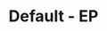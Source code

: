 ---
link: https://chroma9.bandcamp.com/album/default
title: Default - EP
artist: Chroma9
musician: Chroma9
artwork: https://f4.bcbits.com/img/a1431235243_16.jpg
---